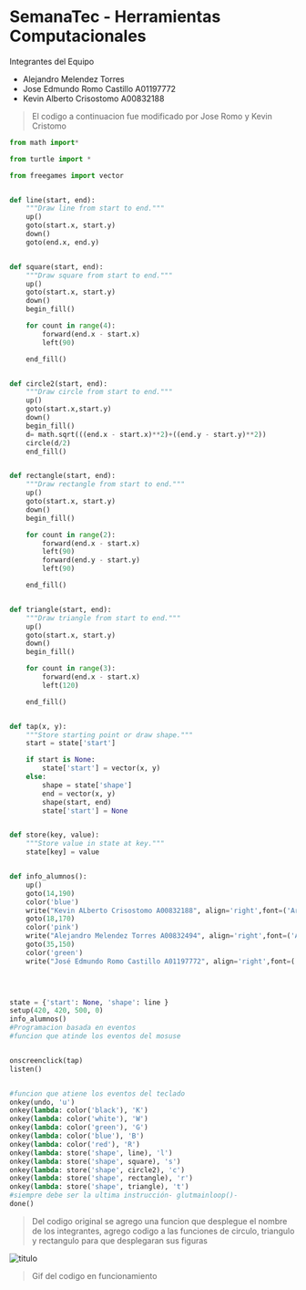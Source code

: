# SemanaTec - Herramientas Computacionales

Integrantes del Equipo
- Alejandro Melendez Torres
- Jose Edmundo Romo Castillo A01197772
- Kevin Alberto Crisostomo A00832188

>El codigo a continuacion fue modificado por Jose Romo y Kevin Cristomo

``` python
from math import*

from turtle import *

from freegames import vector


def line(start, end):
    """Draw line from start to end."""
    up()
    goto(start.x, start.y)
    down()
    goto(end.x, end.y)


def square(start, end):
    """Draw square from start to end."""
    up()
    goto(start.x, start.y)
    down()
    begin_fill()

    for count in range(4):
        forward(end.x - start.x)
        left(90)

    end_fill()


def circle2(start, end):
    """Draw circle from start to end."""
    up()
    goto(start.x,start.y)
    down()
    begin_fill()
    d= math.sqrt(((end.x - start.x)**2)+((end.y - start.y)**2))
    circle(d/2)
    end_fill()


def rectangle(start, end):
    """Draw rectangle from start to end."""
    up()
    goto(start.x, start.y)
    down()
    begin_fill()

    for count in range(2):
        forward(end.x - start.x)
        left(90)
        forward(end.y - start.y)
        left(90)

    end_fill()


def triangle(start, end):
    """Draw triangle from start to end."""
    up()
    goto(start.x, start.y)
    down()
    begin_fill()

    for count in range(3):
        forward(end.x - start.x)
        left(120)

    end_fill()


def tap(x, y):
    """Store starting point or draw shape."""
    start = state['start']

    if start is None:
        state['start'] = vector(x, y)
    else:
        shape = state['shape']
        end = vector(x, y)
        shape(start, end)
        state['start'] = None


def store(key, value):
    """Store value in state at key."""
    state[key] = value


def info_alumnos():
    up()
    goto(14,190)
    color('blue')
    write("Kevin ALberto Crisostomo A00832188", align='right',font=('Arial',10,'normal'))
    goto(18,170)
    color('pink')
    write("Alejandro Melendez Torres A00832494", align='right',font=('Arial',10,'normal'))
    goto(35,150)
    color('green')
    write("José Edmundo Romo Castillo A01197772", align='right',font=('Arial',10,'normal'))
    



state = {'start': None, 'shape': line }
setup(420, 420, 500, 0)
info_alumnos() 
#Programacion basada en eventos 
#funcion que atinde los eventos del mosuse


onscreenclick(tap)
listen()


#funcion que atiene los eventos del teclado
onkey(undo, 'u')
onkey(lambda: color('black'), 'K')
onkey(lambda: color('white'), 'W')
onkey(lambda: color('green'), 'G')
onkey(lambda: color('blue'), 'B')
onkey(lambda: color('red'), 'R')
onkey(lambda: store('shape', line), 'l')
onkey(lambda: store('shape', square), 's')
onkey(lambda: store('shape', circle2), 'c')
onkey(lambda: store('shape', rectangle), 'r')
onkey(lambda: store('shape', triangle), 't')
#siempre debe ser la ultima instrucción- glutmainloop()- 
done()
```
>Del codigo original se agrego una funcion que desplegue el nombre de los integrantes, agrego codigo a las funciones de circulo, triangulo y rectangulo para que desplegaran sus figuras

![titulo](https://media3.giphy.com/media/TOJ6rB8uJNkiLlfFOb/giphy.gif?cid=790b761165f6bc16d1f30135cc0ae3a4f6a891ef294b731a&rid=giphy.gif&ct=g)
>Gif del codigo en funcionamiento
